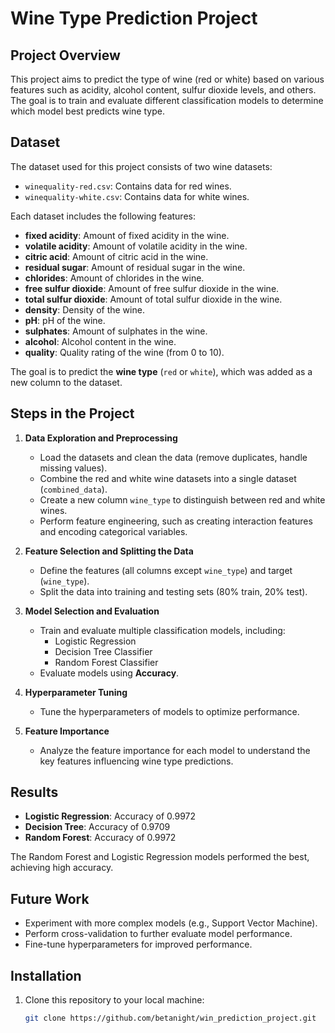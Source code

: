 # Wine Type Prediction Project

## Project Overview

This project aims to predict the type of wine (red or white) based on various features such as acidity, alcohol content, sulfur dioxide levels, and others. The goal is to train and evaluate different classification models to determine which model best predicts wine type.

## Dataset

The dataset used for this project consists of two wine datasets:

- `winequality-red.csv`: Contains data for red wines.
- `winequality-white.csv`: Contains data for white wines.

Each dataset includes the following features:

- **fixed acidity**: Amount of fixed acidity in the wine.
- **volatile acidity**: Amount of volatile acidity in the wine.
- **citric acid**: Amount of citric acid in the wine.
- **residual sugar**: Amount of residual sugar in the wine.
- **chlorides**: Amount of chlorides in the wine.
- **free sulfur dioxide**: Amount of free sulfur dioxide in the wine.
- **total sulfur dioxide**: Amount of total sulfur dioxide in the wine.
- **density**: Density of the wine.
- **pH**: pH of the wine.
- **sulphates**: Amount of sulphates in the wine.
- **alcohol**: Alcohol content in the wine.
- **quality**: Quality rating of the wine (from 0 to 10).

The goal is to predict the **wine type** (`red` or `white`), which was added as a new column to the dataset.

## Steps in the Project

1. **Data Exploration and Preprocessing**
    - Load the datasets and clean the data (remove duplicates, handle missing values).
    - Combine the red and white wine datasets into a single dataset (`combined_data`).
    - Create a new column `wine_type` to distinguish between red and white wines.
    - Perform feature engineering, such as creating interaction features and encoding categorical variables.

2. **Feature Selection and Splitting the Data**
    - Define the features (all columns except `wine_type`) and target (`wine_type`).
    - Split the data into training and testing sets (80% train, 20% test).

3. **Model Selection and Evaluation**
    - Train and evaluate multiple classification models, including:
      - Logistic Regression
      - Decision Tree Classifier
      - Random Forest Classifier
    - Evaluate models using **Accuracy**.

4. **Hyperparameter Tuning**
    - Tune the hyperparameters of models to optimize performance.

5. **Feature Importance**
    - Analyze the feature importance for each model to understand the key features influencing wine type predictions.

## Results

- **Logistic Regression**: Accuracy of 0.9972
- **Decision Tree**: Accuracy of 0.9709
- **Random Forest**: Accuracy of 0.9972

The Random Forest and Logistic Regression models performed the best, achieving high accuracy.

## Future Work

- Experiment with more complex models (e.g., Support Vector Machine).
- Perform cross-validation to further evaluate model performance.
- Fine-tune hyperparameters for improved performance.

## Installation

1. Clone this repository to your local machine:
   ```bash
   git clone https://github.com/betanight/win_prediction_project.git
